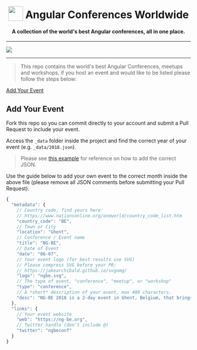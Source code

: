 <h1 align="center">
<img width="40" valign="bottom" src="https://angular.io/assets/images/logos/angular/angular.svg">
Angular Conferences Worldwide
</h1>
<h4 align="center">A collection of the world's best Angular conferences, all in one place.</h4>

---

<a href="https://ultimateangular.com" target="_blank"><img src="https://ultimateangular.com/assets/img/banners/ua-github.svg"></a>

---

> This repo contains the world's best Angular Conferences, meetups and workshops, if you host an event and would like to be listed please follow the steps below:

[Add Your Event](#add-your-event)

## Add Your Event

Fork this repo so you can commit directly to your account and submit a Pull Request to include your event.

Access the `_data` folder inside the project and find the correct year of your event (e.g. `_data/2018.json`).

> Please see [this example](/_data/2018.json) for reference on how to add the correct JSON.

Use the guide below to add your own event to the correct month inside the above file (please remove all JSON comments before submitting your Pull Request).

```js
{
  "metadata": {
    // Country code, find yours here:
    // https://www.nationsonline.org/oneworld/country_code_list.htm
    "country_code": "BE",
    // Town or City
    "location": "Ghent",
    // Conference / Event name
    "title": "NG-BE",
    // Date of Event
    "date": "06-07",
    // Your event logo (for best results use SVG)
    // Please compress SVG before your PR:
    // https://jakearchibald.github.io/svgomg/
    "logo": "ngbe.svg",
    // The type of event, "conference", "meetup", or "workshop"
    "type": "conference",
    // A *short* description of your event, max 400 characters.
    "desc": "NG-BE 2018 is a 2-day event in Ghent, Belgium, that brings together Angular developers and experts from all over the world to share ideas, news and opinions about Angular."
  },
  "links": {
    // Your event website
    "web": "https://ng-be.org",
    // Twitter handle (don't include @)
    "twitter": "ngbeconf"
  }
}
```
